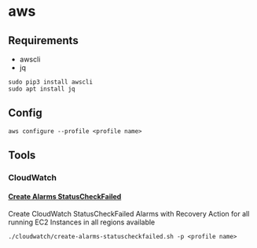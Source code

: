 # aws

## Requirements

* awscli
* jq

```shell
sudo pip3 install awscli
sudo apt install jq
```

## Config

```shell
aws configure --profile <profile name>
```

## Tools

### CloudWatch

#### [Create Alarms StatusCheckFailed](cloudwatch/create-alarms-statuscheckfailed.sh)

Create CloudWatch StatusCheckFailed Alarms with Recovery Action for all running EC2 Instances in all regions available

```shell
./cloudwatch/create-alarms-statuscheckfailed.sh -p <profile name>
```
